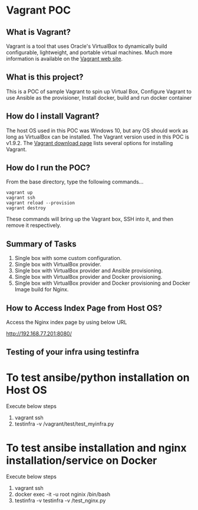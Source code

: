# Vagrant POC

## What is Vagrant?

Vagrant is a tool that uses Oracle's VirtualBox to dynamically build configurable, lightweight, and portable virtual machines. Much more information is available on the [Vagrant web site](http://www.vagrantup.com).

## What is this project?

This is a POC of sample Vagrant to spin up Virtual Box, Configure Vagrant to use Ansible as the provisioner, Install docker, build and run docker container

## How do I install Vagrant?

The host OS used in this POC was Windows 10, but any OS should work as long as VirtualBox can be installed. The Vagrant version used in this POC is v1.9.2. The [Vagrant download page](https://www.vagrantup.com/downloads.html) lists several options for installing Vagrant.

## How do I run the POC?

From the base directory, type the following commands...

```
vagrant up
vagrant ssh
vagrant reload --provision
vagrant destroy
```

These commands will bring up the Vagrant box, SSH into it, and then remove it respectively.

## Summary of Tasks
1. Single box with some custom configuration.
2. Single box with VirtualBox provider.
3. Single box with VirtualBox provider and Ansible provisioning.
4. Single box with VirtualBox provider and Docker provisioning.
5. Single box with VirtualBox provider and Docker provisioning and Docker Image build for Nginx.

## How to Access Index Page from Host OS?

Access the Nginx index page by using below URL

http://192.168.77.201:8080/

## Testing of your infra using testinfra

# To test ansibe/python installation on Host OS
Execute below steps
1) vagrant ssh
2) testinfra -v /vagrant/test/test_myinfra.py

# To test ansibe installation and nginx installation/service on Docker
Execute below steps
1) vagrant ssh
2) docker exec -it -u root nginix /bin/bash
3) testinfra -v testinfra -v /test_nginx.py
